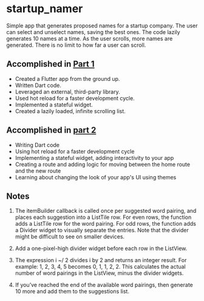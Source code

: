 # startup_namer

Simple app that generates proposed names for a startup company. The user can select and unselect names, saving the best ones. The code lazily generates 10 names at a time. As the user scrolls, more names are generated. There is no limit to how far a user can scroll.

## Accomplished in [Part 1](https://flutter.dev/docs/get-started/codelab)

- Created a Flutter app from the ground up.
- Written Dart code.
- Leveraged an external, third-party library.
- Used hot reload for a faster development cycle.
- Implemented a stateful widget.
- Created a lazily loaded, infinite scrolling list.

## Accomplished in [part 2](https://codelabs.developers.google.com/codelabs/first-flutter-app-pt2#0)

- Writing Dart code
- Using hot reload for a faster development cycle
- Implementing a stateful widget, adding interactivity to your app
- Creating a route and adding logic for moving between the home route and the new route
- Learning about changing the look of your app's UI using themes

## Notes

1. The itemBuilder callback is called once per suggested word pairing, and places each suggestion into a ListTile row. For even rows, the function adds a ListTile row for the word pairing. For odd rows, the function adds a Divider widget to visually separate the entries. Note that the divider might be difficult to see on smaller devices.

2. Add a one-pixel-high divider widget before each row in the ListView.

3. The expression i ~/ 2 divides i by 2 and returns an integer result. For example: 1, 2, 3, 4, 5 becomes 0, 1, 1, 2, 2. This calculates the actual number of word pairings in the ListView, minus the divider widgets.

4. If you’ve reached the end of the available word pairings, then generate 10 more and add them to the suggestions list.